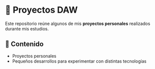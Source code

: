 # 📂 Proyectos DAW

Este repositorio reúne algunos de mis **proyectos personales** realizados durante mis estudios.

## 📌 Contenido
- Proyectos personales  
- Pequeños desarrollos para experimentar con distintas tecnologías  

